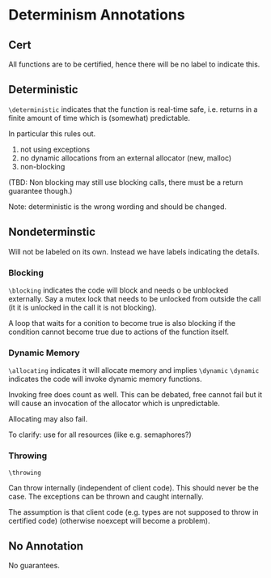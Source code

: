 # Determinism Annotations

## Cert

All functions are to be certified, hence there will be no label to indicate this.

## Deterministic

`\deterministic` indicates that the function is real-time safe, i.e. returns in a finite amount of
time which is (somewhat) predictable.

In particular this rules out.

1. not using exceptions
2. no dynamic allocations from an external allocator (new, malloc)
3. non-blocking

(TBD: Non blocking may still use blocking calls, there must be a return guarantee though.)

Note: deterministic is the wrong wording and should be changed.

## Nondeterminstic

Will not be labeled on its own. Instead we have labels indicating the details.

### Blocking

`\blocking` indicates the code will block and needs o be unblocked externally. Say a mutex lock that
needs to be unlocked from outside the call (it it is unlocked in the call it is not blocking).

A loop that waits for a conition to become true is also blocking if the condition cannot become true
due to actions of the function itself.

### Dynamic Memory
`\allocating` indicates it will allocate memory and implies `\dynamic`
`\dynamic` indicates the code will invoke dynamic memory functions.

Invoking free does count as well. This can be debated, free cannot fail but it will cause an
invocation of the allocator which is unpredictable.

Allocating may also fail.

To clarify: use for all resources (like e.g. semaphores?)

### Throwing

`\throwing`

Can throw internally (independent of client code). This should never be the case. The exceptions can
be thrown and caught internally.

The assumption is that client code (e.g. types are not supposed to throw in certified code)
(otherwise noexcept will become a problem).

## No Annotation

No guarantees.


